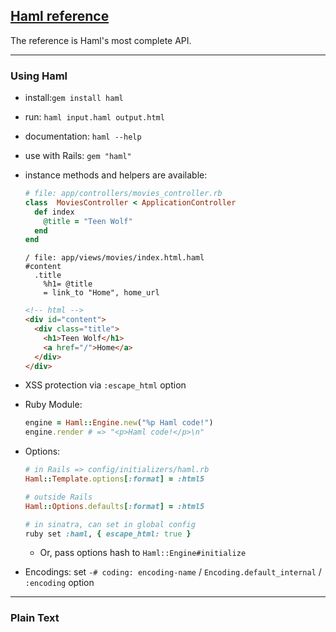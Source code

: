 ## [Haml reference](http://haml.info/docs/yardoc/file.REFERENCE.html)

The reference is Haml's most complete API.

---

### Using Haml

- install:`gem install haml`
- run: `haml input.haml output.html`
- documentation: `haml --help`
- use with Rails: `gem "haml"`
- instance methods and helpers are available:
  ```ruby
  # file: app/controllers/movies_controller.rb
  class  MoviesController < ApplicationController
    def index
      @title = "Teen Wolf"
    end
  end
  ```

  ```haml
  / file: app/views/movies/index.html.haml
  #content
    .title
      %h1= @title
      = link_to "Home", home_url
  ```

  ```html
  <!-- html -->
  <div id="content">
    <div class="title">
      <h1>Teen Wolf</h1>
      <a href="/">Home</a>
    </div>
  </div>
  ```
- XSS protection via `:escape_html` option
- Ruby Module:
  ```ruby
  engine = Haml::Engine.new("%p Haml code!")
  engine.render # => "<p>Haml code!</p>\n"
  ```
- Options:
  ```ruby
  # in Rails => config/initializers/haml.rb
  Haml::Template.options[:format] = :html5
  ```

  ```ruby
  # outside Rails
  Haml::Options.defaults[:format] = :html5
  ```

  ```ruby
  # in sinatra, can set in global config
  ruby set :haml, { escape_html: true }
  ```
  
  - Or, pass options hash to `Haml::Engine#initialize`

- Encodings: set
  `-# coding: encoding-name` /
  `Encoding.default_internal` /
  `:encoding` option

---

### Plain Text
